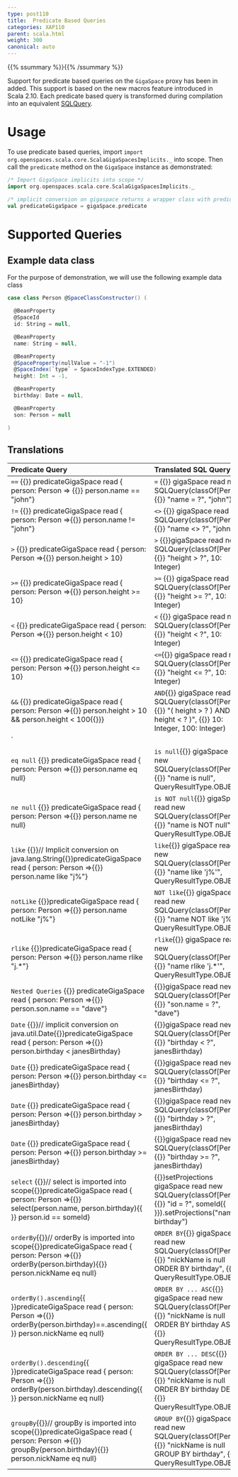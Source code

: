 ```yaml
---
type: post110
title:  Predicate Based Queries
categories: XAP110
parent: scala.html
weight: 300
canonical: auto
---
```



{{% ssummary  %}}{{% /ssummary %}}

Support for predicate based queries on the `GigaSpace` proxy has been in added. This support is based on the new macros feature introduced in Scala 2.10.  Each predicate based query is transformed during compilation into an equivalent [SQLQuery](./query-sql.html).


# Usage

To use predicate based queries, import `import org.openspaces.scala.core.ScalaGigaSpacesImplicits._` into scope. Then call the `predicate` method on the `GigaSpace` instance as demonstrated:


```scala
/* Import GigaSpace implicits into scope */
import org.openspaces.scala.core.ScalaGigaSpacesImplicits._

/* implicit conversion on gigaspace returns a wrapper class with predicate based query methods */
val predicateGigaSpace = gigaSpace.predicate
```

# Supported Queries

## Example data class

For the purpose of demonstration, we will use the following example data class


```scala
case class Person @SpaceClassConstructor() (

  @BeanProperty
  @SpaceId
  id: String = null,

  @BeanProperty
  name: String = null,

  @BeanProperty
  @SpaceProperty(nullValue = "-1")
  @SpaceIndex(`type` = SpaceIndexType.EXTENDED)
  height: Int = -1,

  @BeanProperty
  birthday: Date = null,

  @BeanProperty
  son: Person = null

)
```

## Translations


|Predicate Query|Translated SQL Query|
|:--------------|:-------------------|
|`==` {{<wbr>}} predicateGigaSpace read { person: Person => {{<wbr>}} person.name == "john"} | `=` {{<wbr>}} gigaSpace read new SQLQuery(classOf[Person], {{<wbr>}}  "name = ?", "john") |
|`!=` {{<wbr>}} predicateGigaSpace read { person: Person =>{{<wbr>}}  person.name != "john"} | `<>` {{<wbr>}} gigaSpace read new SQLQuery(classOf[Person], {{<wbr>}} "name <> ?", "john") |
|`>`  {{<wbr>}} predicateGigaSpace read { person: Person =>{{<wbr>}}  person.height > 10}| `>` {{<wbr>}}gigaSpace read new SQLQuery(classOf[Person], {{<wbr>}} "height > ?", 10: Integer)|
|`>=` {{<wbr>}} predicateGigaSpace read { person: Person =>{{<wbr>}}  person.height >= 10} | `>=` {{<wbr>}} gigaSpace read new SQLQuery(classOf[Person], {{<wbr>}}  "height >= ?", 10: Integer) |
|`<`  {{<wbr>}} predicateGigaSpace read { person: Person =>{{<wbr>}} person.height < 10}| `<` {{<wbr>}}  gigaSpace read new SQLQuery(classOf[Person], {{<wbr>}} "height < ?", 10: Integer)|
|`<=` {{<wbr>}} predicateGigaSpace read { person: Person =>{{<wbr>}}  person.height <= 10} | `<=`{{<wbr>}}  gigaSpace read new SQLQuery(classOf[Person], {{<wbr>}}  "height <= ?", 10: Integer) |
|`&&` {{<wbr>}} predicateGigaSpace read { person: Person =>{{<wbr>}}  person.height > 10 && person.height < 100{{<wbr>}}} | `AND`{{<wbr>}} gigaSpace read new SQLQuery(classOf[Person], {{<wbr>}}  "( height > ? ) AND ( height < ? )", {{<wbr>}}  10: Integer, 100: Integer)|
|`||` {{<wbr>}} predicateGigaSpace read { person: Person =>{{<wbr>}}  person.height < 10 \| person.height > 100{{<wbr>}}} | `OR`{{<wbr>}} gigaSpace read new SQLQuery(classOf[Person], {{<wbr>}} "( height < ? ) OR ( height > ? )", {{<wbr>}}  10: Integer, 100: Integer) |
|`eq null` {{<wbr>}} predicateGigaSpace read { person: Person =>{{<wbr>}}  person.name eq null} | `is null`{{<wbr>}} gigaSpace read new SQLQuery(classOf[Person], {{<wbr>}} "name is null", QueryResultType.OBJECT ) |
|`ne null` {{<wbr>}} predicateGigaSpace read { person: Person =>{{<wbr>}}  person.name ne null} | `is NOT null`{{<wbr>}} gigaSpace read new SQLQuery(classOf[Person], {{<wbr>}} "name is NOT null", QueryResultType.OBJECT) |
|`like` {{<wbr>}}//  Implicit conversion on java.lang.String{{<wbr>}}predicateGigaSpace read { person: Person =>{{<wbr>}}  person.name like "j%"}| `like`{{<wbr>}} gigaSpace read new SQLQuery(classOf[Person], {{<wbr>}}  "name like 'j%'", QueryResultType.OBJECT) |
|`notLike` {{<wbr>}}predicateGigaSpace read { person: Person =>{{<wbr>}}  person.name notLike "j%"} | `NOT like`{{<wbr>}} gigaSpace read new SQLQuery(classOf[Person], {{<wbr>}} "name NOT like 'j%'", QueryResultType.OBJECT) |
|`rlike` {{<wbr>}}predicateGigaSpace read { person: Person =>{{<wbr>}}  person.name rlike "j.\*"} | `rlike`{{<wbr>}} gigaSpace read new SQLQuery(classOf[Person], {{<wbr>}} "name rlike 'j.\*'", QueryResultType.OBJECT) |
|`Nested Queries` {{<wbr>}} predicateGigaSpace read { person: Person =>{{<wbr>}} person.son.name == "dave"} |{{<wbr>}}gigaSpace read new SQLQuery(classOf[Person], {{<wbr>}} "son.name = ?", "dave") |
|`Date` {{<wbr>}}// implicit conversion on java.util.Date{{<wbr>}}predicateGigaSpace read { person: Person =>{{<wbr>}}  person.birthday < janesBirthday} |{{<wbr>}}gigaSpace read new SQLQuery(classOf[Person], {{<wbr>}}  "birthday < ?", janesBirthday) |
|`Date` {{<wbr>}} predicateGigaSpace read { person: Person =>{{<wbr>}} person.birthday <= janesBirthday} |{{<wbr>}}gigaSpace read new SQLQuery(classOf[Person], {{<wbr>}} "birthday <= ?", janesBirthday) |
|`Date` {{<wbr>}} predicateGigaSpace read { person: Person =>{{<wbr>}}  person.birthday > janesBirthday} |{{<wbr>}}gigaSpace read new SQLQuery(classOf[Person], {{<wbr>}} "birthday > ?", janesBirthday) |
|`Date` {{<wbr>}} predicateGigaSpace read { person: Person =>{{<wbr>}}  person.birthday >= janesBirthday} |{{<wbr>}}gigaSpace read new SQLQuery(classOf[Person], {{<wbr>}} "birthday >= ?", janesBirthday) |
|`select` {{<wbr>}}// select is imported into scope{{<wbr>}}predicateGigaSpace read { person: Person =>{{<wbr>}} select(person.name, person.birthday){{<wbr>}} person.id == someId} | {{<wbr>}}setProjections gigaSpace read new SQLQuery(classOf[Person], {{<wbr>}} "id = ?", someId{{<wbr>}}).setProjections("name, birthday") |
|`orderBy`{{<wbr>}}// orderBy is imported into scope{{<wbr>}}predicateGigaSpace read { person: Person =>{{<wbr>}} orderBy(person.birthday){{<wbr>}}  person.nickName eq null} | `ORDER BY`{{<wbr>}} gigaSpace read new SQLQuery(classOf[Person], {{<wbr>}}  "nickName is null ORDER BY birthday", {{<wbr>}}  QueryResultType.OBJECT) |
|`orderBy().ascending`{{<wbr>}}predicateGigaSpace read { person: Person =>{{<wbr>}}  orderBy(person.birthday)==.ascending{{<wbr>}} person.nickName eq null} | `ORDER BY ... ASC`{{<wbr>}} gigaSpace read new SQLQuery(classOf[Person], {{<wbr>}} "nickName is null ORDER BY birthday ASC", {{<wbr>}}  QueryResultType.OBJECT) |
|`orderBy().descending`{{<wbr>}}predicateGigaSpace read { person: Person =>{{<wbr>}}  orderBy(person.birthday).descending{{<wbr>}} person.nickName eq null} | `ORDER BY ... DESC`{{<wbr>}} gigaSpace read new SQLQuery(classOf[Person], {{<wbr>}}  "nickName is null ORDER BY birthday DESC", {{<wbr>}}  QueryResultType.OBJECT) |
|`groupBy`{{<wbr>}}// groupBy is imported into scope{{<wbr>}}predicateGigaSpace read { person: Person =>{{<wbr>}}  groupBy(person.birthday){{<wbr>}}  person.nickName eq null} | `GROUP BY`{{<wbr>}} gigaSpace read new SQLQuery(classOf[Person], {{<wbr>}}  "nickName is null GROUP BY birthday", {{<wbr>}}  QueryResultType.OBJECT) |
